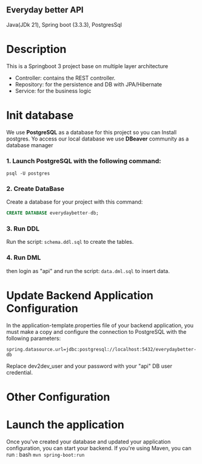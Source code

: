 ## Everyday better API

Java(JDk 21), Spring boot (3.3.3), PostgresSql

# Description

This is a Springboot 3 project base on multiple layer architecture

- Controller: contains the REST controller.
- Repository: for the persistence and DB with JPA/Hibernate
- Service: for the business logic

# Init database

We use **PostgreSQL** as a database for this project so you can Install postgres. Yo access our local database we use **DBeaver** community as a database manager

### 1. Launch PostgreSQL with the following command:

```$bash
psql -U postgres
```

### 2. Create DataBase

Create a database for your project with this command:

```sql
CREATE DATABASE everydaybetter-db;
```

### 3. Run DDL

Run the script:
`schema.ddl.sql`
to create the tables.

### 4. Run DML

then login as "api" and run the script:
`data.dml.sql`
to insert data.

# Update Backend Application Configuration

In the application-template.properties file of your backend application, you must make a copy and configure the connection to PostgreSQL with the following parameters:

```application.properties
spring.datasource.url=jdbc:postgresql://localhost:5432/everydaybetter-db
```

Replace dev2dev_user and your password with your "api" DB user credential.

# Other Configuration

# Launch the application

Once you've created your database and updated your application configuration, you can start your backend. If you're using Maven, you can run :
bash
`mvn spring-boot:run`
